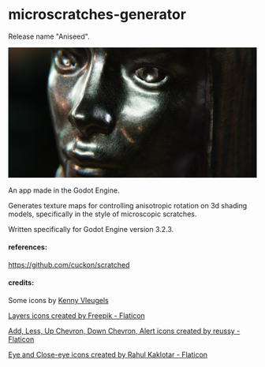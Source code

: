 # microscratches-generator

Release name "Aniseed".

![Blender Cyles render of anisotropic microscratches](images/microscratches_01.png?raw=true "anisotropic micro scratches render in Blender Cycles")

An app made in the Godot Engine.

Generates texture maps for controlling anisotropic rotation on 3d shading models, specifically in the style of microscopic scratches.

Written specifically for Godot Engine version 3.2.3.

#### references:

https://github.com/cuckon/scratched

#### credits:

Some icons by [Kenny Vleugels](https://www.kenney.nl/)

<a href="https://www.flaticon.com/authors/freepik" title="layers icons">Layers icons created by Freepik - Flaticon</a>

<a href="https://www.flaticon.com/authors/reussy" title="add icons">Add, Less, Up Chevron, Down Chevron, Alert icons created by reussy - Flaticon</a>

<a href="https://www.flaticon.com/authors/rahul-kaklotar" title="eye icons">Eye and Close-eye icons created by Rahul Kaklotar - Flaticon</a>

